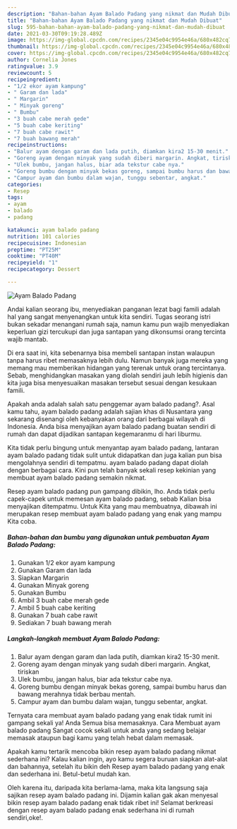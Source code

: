 ```yaml
---
description: "Bahan-bahan Ayam Balado Padang yang nikmat dan Mudah Dibuat"
title: "Bahan-bahan Ayam Balado Padang yang nikmat dan Mudah Dibuat"
slug: 595-bahan-bahan-ayam-balado-padang-yang-nikmat-dan-mudah-dibuat
date: 2021-03-30T09:19:28.489Z
image: https://img-global.cpcdn.com/recipes/2345e04c9954e46a/680x482cq70/ayam-balado-padang-foto-resep-utama.jpg
thumbnail: https://img-global.cpcdn.com/recipes/2345e04c9954e46a/680x482cq70/ayam-balado-padang-foto-resep-utama.jpg
cover: https://img-global.cpcdn.com/recipes/2345e04c9954e46a/680x482cq70/ayam-balado-padang-foto-resep-utama.jpg
author: Cornelia Jones
ratingvalue: 3.9
reviewcount: 5
recipeingredient:
- "1/2 ekor ayam kampung"
- " Garam dan lada"
- " Margarin"
- " Minyak goreng"
- " Bumbu"
- "3 buah cabe merah gede"
- "5 buah cabe keriting"
- "7 buah cabe rawit"
- "7 buah bawang merah"
recipeinstructions:
- "Balur ayam dengan garam dan lada putih, diamkan kira2 15-30 menit."
- "Goreng ayam dengan minyak yang sudah diberi margarin. Angkat, tiriskan"
- "Ulek bumbu, jangan halus, biar ada tekstur cabe nya."
- "Goreng bumbu dengan minyak bekas goreng, sampai bumbu harus dan bawang merahnya tidak berbau mentah."
- "Campur ayam dan bumbu dalam wajan, tunggu sebentar, angkat."
categories:
- Resep
tags:
- ayam
- balado
- padang

katakunci: ayam balado padang 
nutrition: 101 calories
recipecuisine: Indonesian
preptime: "PT25M"
cooktime: "PT40M"
recipeyield: "1"
recipecategory: Dessert

---
```



![Ayam Balado Padang](https://img-global.cpcdn.com/recipes/2345e04c9954e46a/680x482cq70/ayam-balado-padang-foto-resep-utama.jpg)

Andai kalian seorang ibu, menyediakan panganan lezat bagi famili adalah hal yang sangat menyenangkan untuk kita sendiri. Tugas seorang istri bukan sekadar menangani rumah saja, namun kamu pun wajib menyediakan keperluan gizi tercukupi dan juga santapan yang dikonsumsi orang tercinta wajib mantab.

Di era  saat ini, kita sebenarnya bisa membeli santapan instan walaupun tanpa harus ribet memasaknya lebih dulu. Namun banyak juga mereka yang memang mau memberikan hidangan yang terenak untuk orang tercintanya. Sebab, menghidangkan masakan yang diolah sendiri jauh lebih higienis dan kita juga bisa menyesuaikan masakan tersebut sesuai dengan kesukaan famili. 



Apakah anda adalah salah satu penggemar ayam balado padang?. Asal kamu tahu, ayam balado padang adalah sajian khas di Nusantara yang sekarang disenangi oleh kebanyakan orang dari berbagai wilayah di Indonesia. Anda bisa menyajikan ayam balado padang buatan sendiri di rumah dan dapat dijadikan santapan kegemaranmu di hari liburmu.

Kita tidak perlu bingung untuk menyantap ayam balado padang, lantaran ayam balado padang tidak sulit untuk didapatkan dan juga kalian pun bisa mengolahnya sendiri di tempatmu. ayam balado padang dapat diolah dengan berbagai cara. Kini pun telah banyak sekali resep kekinian yang membuat ayam balado padang semakin nikmat.

Resep ayam balado padang pun gampang dibikin, lho. Anda tidak perlu capek-capek untuk memesan ayam balado padang, sebab Kalian bisa menyajikan ditempatmu. Untuk Kita yang mau membuatnya, dibawah ini merupakan resep membuat ayam balado padang yang enak yang mampu Kita coba.

<!--inarticleads1-->

##### Bahan-bahan dan bumbu yang digunakan untuk pembuatan Ayam Balado Padang:

1. Gunakan 1/2 ekor ayam kampung
1. Gunakan  Garam dan lada
1. Siapkan  Margarin
1. Gunakan  Minyak goreng
1. Gunakan  Bumbu
1. Ambil 3 buah cabe merah gede
1. Ambil 5 buah cabe keriting
1. Gunakan 7 buah cabe rawit
1. Sediakan 7 buah bawang merah




<!--inarticleads2-->

##### Langkah-langkah membuat Ayam Balado Padang:

1. Balur ayam dengan garam dan lada putih, diamkan kira2 15-30 menit.
1. Goreng ayam dengan minyak yang sudah diberi margarin. Angkat, tiriskan
1. Ulek bumbu, jangan halus, biar ada tekstur cabe nya.
1. Goreng bumbu dengan minyak bekas goreng, sampai bumbu harus dan bawang merahnya tidak berbau mentah.
1. Campur ayam dan bumbu dalam wajan, tunggu sebentar, angkat.




Ternyata cara membuat ayam balado padang yang enak tidak rumit ini gampang sekali ya! Anda Semua bisa memasaknya. Cara Membuat ayam balado padang Sangat cocok sekali untuk anda yang sedang belajar memasak ataupun bagi kamu yang telah hebat dalam memasak.

Apakah kamu tertarik mencoba bikin resep ayam balado padang nikmat sederhana ini? Kalau kalian ingin, ayo kamu segera buruan siapkan alat-alat dan bahannya, setelah itu bikin deh Resep ayam balado padang yang enak dan sederhana ini. Betul-betul mudah kan. 

Oleh karena itu, daripada kita berlama-lama, maka kita langsung saja sajikan resep ayam balado padang ini. Dijamin kalian gak akan menyesal bikin resep ayam balado padang enak tidak ribet ini! Selamat berkreasi dengan resep ayam balado padang enak sederhana ini di rumah sendiri,oke!.

